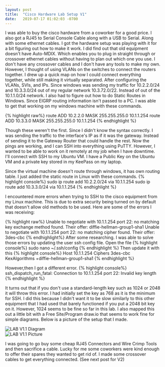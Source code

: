 ```yaml
---
layout: post
title:  "Cisco Hardware Lab Setup V1"
date:   2019-07-17 01:02:03 -0700
---
```

I was able to buy the cisco hardware from a coworker for a good price. I also got a RJ45 to Serial Console Cable along with a USB to Serial. Along with some ethernet cables. I got the hardware setup was playing with it for a bit figuring out how to make it work. I did find out that old equipment doesn't have Auto-MDIX. Which enables you to plug in straight through or crossover ethernet cables without having to plan out which one you use. I don't have any crossover cables and I don't have any tools to make my own. However, I thought of using VLANs on the switches to connect the routers together. I drew up a quick map on how I could connect everything together, while still making it virtually separated. After configuring the VLANs, SVIs, and IPs. 
Since windows was sending my traffic for 10.2.2.0/24 and 10.3.3.0/24 out of my regular network 10.3.72.0/22. Instead of out of the 10.1.1.0/24 network. I also had to figure out how to do Static Routes in Windows. Since EIGRP routing information isn't passed to a PC. I was able to get that working on my windows machine with these commands.

{% highlight raw%}
route ADD 10.2.2.0 MASK 255.255.255.0 10.1.1.254
route ADD 10.3.3.0 MASK 255.255.255.0 10.1.1.254
{% endhighlight %}

Though these weren't the first. Since I didn't know the syntax correctly. I was sending the traffic to the interface's IP as if it was the gateway. Instead of sending it to the Gateway Router that could handle the rest. Now the pings are working, and I can SSH into everything using PuTTY. However, I wanted to be able to work on it remotely at my job when I have downtime. I'll connect with SSH to my Ubuntu VM. I have a Public Key on the Ubuntu VM and a private key stored in my KeePass on my laptop.

Since the virtual machine doesn't route through windows, it has own routing table. I just added the static route in Linux with these commands.
{% highlight console%}
sudo ip route add 10.2.2.0/24 via 10.1.1.254
sudo ip route add 10.3.3.0/24 via 10.1.1.254
{% endhighlight %}

I encountered more errors when trying to SSH to the cisco equipment from my Linux machine. This is due to extra security being turned on by default that doesn't allow old methods to be used. Here are some of the errors I was receiving:

{% highlight raw%}
Unable to negotiate with 10.1.1.254 port 22: no matching key exchange method found. Their offer: diffie-hellman-group1-sha1
Unable to negotiate with 10.1.1.254 port 22: no matching cipher found. Their offer: 3des-cbc
{% endhighlight%}
After some researching. I was able to solve those errors by updating the user ssh config file.
Open the file
{% highlight console%}
sudo nano ~/.ssh/config
{% endhighlight %}
Then update it with this
{% highlight console%}
Host 10.1.1.254
    Ciphers 3des-cbc
    KexAlgorithms +diffie-hellman-group1-sha1
{% endhighlight %}

However,then I got a different error.
{% highlight console%}
ssh_dispatch_run_fatal: Connection to 10.1.1.254 port 22: Invalid key length
{% endhighlight %}

It turns out that if you don't use a standard-length key such as 1024 or 2048 it will throw this error. I had initially set the key as 768 as it is the minimum for SSH. I did this because I didn't want it to be slow similarly to this other equipment that I had used that barely functioned if you put a 2048 bit key on it. However, 1024 seems to be fine so far in this lab. I also mapped this out a little bit with a Free Site/Program draw.io that seems to work fine for simple diagrams. Below is a picture of the setup that I made.

<picture>
  <img 
    src="{{site.url}}{{site.baseurl}}\assets\images\CiscoLab-V1.1-Diagram.png" 
    alt="LAB V1.1 Diagram">
</picture>
<br>
<picture>
  <img 
    src="{{site.url}}{{site.baseurl}}\assets\images\CiscoLab-V1.1-Wired.jpg" 
    alt="LAB V1.1 Picture">
</picture>

I was going to go buy some cheap RJ45 Connectors and Wire Crimp Tools and then sacrifice a cable. Lucky for me some coworkers were kind enough to offer their spares they wanted to get rid of. I made some crossover cables to get everything connected. (See next post for V2)